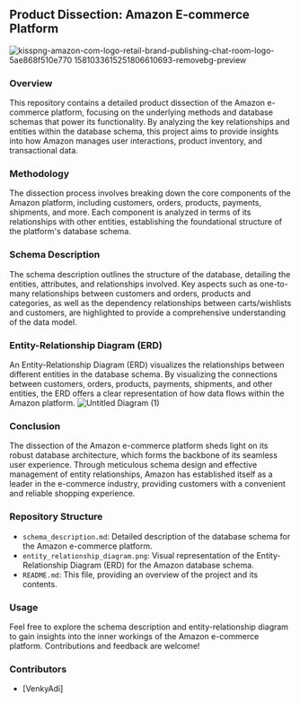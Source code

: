 ## Product Dissection: Amazon E-commerce Platform
![kisspng-amazon-com-logo-retail-brand-publishing-chat-room-logo-5ae868f510e770 1581033615251806610693-removebg-preview](https://github.com/VenkyAdi/Product-Dissection-Amazon/assets/38469568/1feeec71-010f-4822-b89e-58cd92de61ae)

### Overview
This repository contains a detailed product dissection of the Amazon e-commerce platform, focusing on the underlying methods and database schemas that power its functionality. By analyzing the key relationships and entities within the database schema, this project aims to provide insights into how Amazon manages user interactions, product inventory, and transactional data.

### Methodology
The dissection process involves breaking down the core components of the Amazon platform, including customers, orders, products, payments, shipments, and more. Each component is analyzed in terms of its relationships with other entities, establishing the foundational structure of the platform's database schema.

### Schema Description
The schema description outlines the structure of the database, detailing the entities, attributes, and relationships involved. Key aspects such as one-to-many relationships between customers and orders, products and categories, as well as the dependency relationships between carts/wishlists and customers, are highlighted to provide a comprehensive understanding of the data model.

### Entity-Relationship Diagram (ERD)
An Entity-Relationship Diagram (ERD) visualizes the relationships between different entities in the database schema. By visualizing the connections between customers, orders, products, payments, shipments, and other entities, the ERD offers a clear representation of how data flows within the Amazon platform.
![Untitled Diagram (1)](https://github.com/VenkyAdi/Product-Dissection-Amazon/assets/38469568/2ab77180-229f-43bf-9ca6-d018f67f643d)

### Conclusion
The dissection of the Amazon e-commerce platform sheds light on its robust database architecture, which forms the backbone of its seamless user experience. Through meticulous schema design and effective management of entity relationships, Amazon has established itself as a leader in the e-commerce industry, providing customers with a convenient and reliable shopping experience.

### Repository Structure
- `schema_description.md`: Detailed description of the database schema for the Amazon e-commerce platform.
- `entity_relationship_diagram.png`: Visual representation of the Entity-Relationship Diagram (ERD) for the Amazon database schema.
- `README.md`: This file, providing an overview of the project and its contents.

### Usage
Feel free to explore the schema description and entity-relationship diagram to gain insights into the inner workings of the Amazon e-commerce platform. Contributions and feedback are welcome!

### Contributors
- [VenkyAdi]
